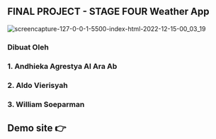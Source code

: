 ## FINAL PROJECT - STAGE FOUR Weather App

![screencapture-127-0-0-1-5500-index-html-2022-12-15-00_03_19](https://user-images.githubusercontent.com/100175934/207662355-bfb25941-c309-4c65-9ef5-c73a6e5c0e0a.png)

### Dibuat Oleh

### 1. Andhieka Agrestya Al Ara Ab
### 2. Aldo Vierisyah
### 3. William Soeparman

## Demo site 👉 
